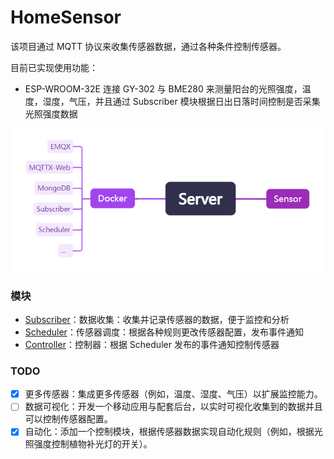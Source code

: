 # HomeSensor

该项目通过 MQTT 协议来收集传感器数据，通过各种条件控制传感器。

目前已实现使用功能：  

 - ESP-WROOM-32E 连接 GY-302 与 BME280 来测量阳台的光照强度，温度，湿度，气压，并且通过 Subscriber 模块根据日出日落时间控制是否采集光照强度数据

![structure](structure.png)

### 模块

 - [Subscriber](https://github.com/WangZhiYao/HomeSensor-Subscriber)：数据收集：收集并记录传感器的数据，便于监控和分析 
 - [Scheduler](https://github.com/WangZhiYao/HomeSensor-Scheduler)：传感器调度：根据各种规则更改传感器配置，发布事件通知 
 - [Controller](https://github.com/WangZhiYao/HomeSensor-Controller)：控制器：根据 Scheduler 发布的事件通知控制传感器

### TODO
 - [x]  更多传感器：集成更多传感器（例如，温度、湿度、气压）以扩展监控能力。
 - [ ]  数据可视化：开发一个移动应用与配套后台，以实时可视化收集到的数据并且可以控制传感器配置。
 - [x]  自动化：添加一个控制模块，根据传感器数据实现自动化规则（例如，根据光照强度控制植物补光灯的开关）。
